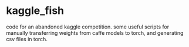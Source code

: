 # kaggle_fish
code for an abandoned kaggle competition. some useful scripts for manually transferring weights from caffe models to torch, and generating csv files in torch.

